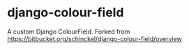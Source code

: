 django-colour-field
===================

A custom Django ColourField. Forked from https://bitbucket.org/schinckel/django-colour-field/overview
